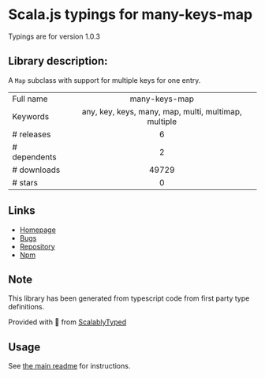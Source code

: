 
# Scala.js typings for many-keys-map

Typings are for version 1.0.3

## Library description:
A `Map` subclass with support for multiple keys for one entry.

|                    |                 |
| ------------------ | :-------------: |
| Full name          | many-keys-map |
| Keywords           | any, key, keys, many, map, multi, multimap, multiple |
| # releases         | 6 |
| # dependents       | 2 |
| # downloads        | 49729 |
| # stars            | 0 |

## Links
- [Homepage](https://github.com/fregante/many-keys-map#readme)
- [Bugs](https://github.com/fregante/many-keys-map/issues)
- [Repository](https://github.com/fregante/many-keys-map)
- [Npm](https://www.npmjs.com/package/many-keys-map)
    


## Note
This library has been generated from typescript code from first party type definitions.

Provided with :purple_heart: from [ScalablyTyped](https://github.com/oyvindberg/ScalablyTyped)

## Usage
See [the main readme](../../readme.md) for instructions.


